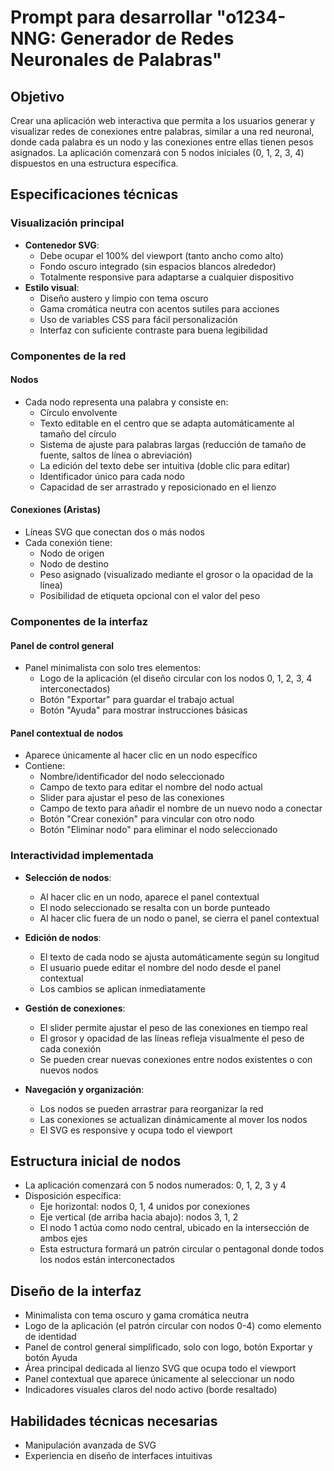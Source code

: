 # Prompt para desarrollar "o1234-NNG: Generador de Redes Neuronales de Palabras"

## Objetivo
Crear una aplicación web interactiva que permita a los usuarios generar y visualizar redes de conexiones entre palabras, similar a una red neuronal, donde cada palabra es un nodo y las conexiones entre ellas tienen pesos asignados. La aplicación comenzará con 5 nodos iniciales (0, 1, 2, 3, 4) dispuestos en una estructura específica.

## Especificaciones técnicas

### Visualización principal
- **Contenedor SVG**: 
  - Debe ocupar el 100% del viewport (tanto ancho como alto)
  - Fondo oscuro integrado (sin espacios blancos alrededor)
  - Totalmente responsive para adaptarse a cualquier dispositivo
- **Estilo visual**: 
  - Diseño austero y limpio con tema oscuro
  - Gama cromática neutra con acentos sutiles para acciones
  - Uso de variables CSS para fácil personalización
  - Interfaz con suficiente contraste para buena legibilidad

### Componentes de la red

#### Nodos
- Cada nodo representa una palabra y consiste en:
  - Círculo envolvente
  - Texto editable en el centro que se adapta automáticamente al tamaño del círculo
  - Sistema de ajuste para palabras largas (reducción de tamaño de fuente, saltos de línea o abreviación)
  - La edición del texto debe ser intuitiva (doble clic para editar)
  - Identificador único para cada nodo
  - Capacidad de ser arrastrado y reposicionado en el lienzo

#### Conexiones (Aristas)
- Líneas SVG que conectan dos o más nodos
- Cada conexión tiene:
  - Nodo de origen
  - Nodo de destino
  - Peso asignado (visualizado mediante el grosor o la opacidad de la línea)
  - Posibilidad de etiqueta opcional con el valor del peso

### Componentes de la interfaz

#### Panel de control general
- Panel minimalista con solo tres elementos:
  - Logo de la aplicación (el diseño circular con los nodos 0, 1, 2, 3, 4 interconectados)
  - Botón "Exportar" para guardar el trabajo actual
  - Botón "Ayuda" para mostrar instrucciones básicas

#### Panel contextual de nodos
- Aparece únicamente al hacer clic en un nodo específico
- Contiene:
  - Nombre/identificador del nodo seleccionado
  - Campo de texto para editar el nombre del nodo actual
  - Slider para ajustar el peso de las conexiones
  - Campo de texto para añadir el nombre de un nuevo nodo a conectar
  - Botón "Crear conexión" para vincular con otro nodo
  - Botón "Eliminar nodo" para eliminar el nodo seleccionado

### Interactividad implementada

- **Selección de nodos**:
  - Al hacer clic en un nodo, aparece el panel contextual
  - El nodo seleccionado se resalta con un borde punteado
  - Al hacer clic fuera de un nodo o panel, se cierra el panel contextual

- **Edición de nodos**:
  - El texto de cada nodo se ajusta automáticamente según su longitud
  - El usuario puede editar el nombre del nodo desde el panel contextual
  - Los cambios se aplican inmediatamente

- **Gestión de conexiones**:
  - El slider permite ajustar el peso de las conexiones en tiempo real
  - El grosor y opacidad de las líneas refleja visualmente el peso de cada conexión
  - Se pueden crear nuevas conexiones entre nodos existentes o con nuevos nodos

- **Navegación y organización**:
  - Los nodos se pueden arrastrar para reorganizar la red
  - Las conexiones se actualizan dinámicamente al mover los nodos
  - El SVG es responsive y ocupa todo el viewport

## Estructura inicial de nodos
- La aplicación comenzará con 5 nodos numerados: 0, 1, 2, 3 y 4
- Disposición específica:
  - Eje horizontal: nodos 0, 1, 4 unidos por conexiones
  - Eje vertical (de arriba hacia abajo): nodos 3, 1, 2
  - El nodo 1 actúa como nodo central, ubicado en la intersección de ambos ejes
  - Esta estructura formará un patrón circular o pentagonal donde todos los nodos están interconectados

## Diseño de la interfaz
- Minimalista con tema oscuro y gama cromática neutra
- Logo de la aplicación (el patrón circular con nodos 0-4) como elemento de identidad
- Panel de control general simplificado, solo con logo, botón Exportar y botón Ayuda
- Área principal dedicada al lienzo SVG que ocupa todo el viewport
- Panel contextual que aparece únicamente al seleccionar un nodo
- Indicadores visuales claros del nodo activo (borde resaltado)

## Habilidades técnicas necesarias
- Manipulación avanzada de SVG
- Experiencia en diseño de interfaces intuitivas
